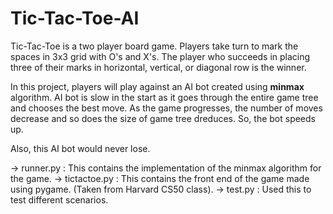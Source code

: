 # Tic-Tac-Toe-AI
Tic-Tac-Toe is a two player board game. Players take turn to mark the spaces in 3x3 grid with O's and X's. The player who succeeds in placing three of their marks in horizontal, vertical, or diagonal row is the winner.

In this project, players will play against an AI bot created using <b>minmax</b> algorithm. AI bot is slow in the start as it goes through the entire game tree and chooses the best move. As the game progresses, the number of moves decrease and so does the size of game tree dreduces. So, the bot speeds up. 

Also, this AI bot would never lose. 

-> runner.py : This contains the implementation of the minmax algorithm for the game.
-> tictactoe.py : This contains the front end of the game made using pygame. (Taken from Harvard CS50 class). 
-> test.py : Used this to test different scenarios. 
